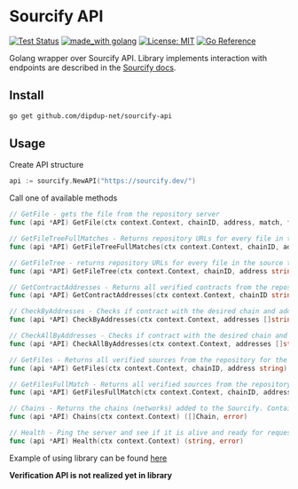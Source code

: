 # Sourcify API

[![Test Status](https://github.com/dipdup-net/sourcify-api/workflows/Tests/badge.svg)](https://github.com/dipdup-net/sourcify-api/actions?query=branch%3Amaster+workflow%3A%22Tests%22)
[![made_with golang](https://img.shields.io/badge/made_with-golang-blue.svg)](https://golang.org/)
[![License: MIT](https://img.shields.io/badge/License-MIT-yellow.svg)](https://opensource.org/licenses/MIT)
[![Go Reference](https://pkg.go.dev/badge/github.com/dipdup-net/sourcify-api.svg)](https://pkg.go.dev/github.com/dipdup-net/sourcify-api)

Golang wrapper over Sourcify API. Library implements interaction with endpoints are described in the [Sourcify docs](https://docs.sourcify.dev/docs/api/).

## Install

```bash
go get github.com/dipdup-net/sourcify-api
```

## Usage

Create API structure

```go
api := sourcify.NewAPI("https://sourcify.dev/")
```

Call one of available methods

```go
// GetFile - gets the file from the repository server
func (api *API) GetFile(ctx context.Context, chainID, address, match, filename string) (*Metadata, error)

// GetFileTreeFullMatches - Returns repository URLs for every file in the source tree for the desired chain and address. Searches only for full matches.
func (api *API) GetFileTreeFullMatches(ctx context.Context, chainID, address string) ([]string, error)

// GetFileTree - returns repository URLs for every file in the source tree for the desired chain and address. Searches for full and partial matches.
func (api *API) GetFileTree(ctx context.Context, chainID, address string) (*FileTree, error)

// GetContractAddresses - Returns all verified contracts from the repository for the desired chain. Searches for full and partial matches.
func (api *API) GetContractAddresses(ctx context.Context, chainID string) (*ContractAddresses, error)

// CheckByAddresses - Checks if contract with the desired chain and address is verified and in the repository. It will only search for perfect matches.
func (api *API) CheckByAddresses(ctx context.Context, addresses []string, chainIds []string) ([]CheckStatus, error)

// CheckAllByAddresses - Checks if contract with the desired chain and address is verified and in the repository. It will search for both perfect and partial matches.
func (api *API) CheckAllByAddresses(ctx context.Context, addresses []string, chainIds []string) ([]CheckAllStatus, error)

// GetFiles - Returns all verified sources from the repository for the desired contract address and chain, including metadata.json. Searches for full and partial matches.
func (api *API) GetFiles(ctx context.Context, chainID, address string) ([]Sources, error)

// GetFilesFullMatch - Returns all verified sources from the repository for the desired contract address and chain, including metadata.json. Searches only for full matches.
func (api *API) GetFilesFullMatch(ctx context.Context, chainID, address string) ([]File, error)

// Chains - Returns the chains (networks) added to the Sourcify. Contains both supported, unsupported, monitored, unmonitored chains.
func (api *API) Chains(ctx context.Context) ([]Chain, error)

// Health - Ping the server and see if it is alive and ready for requests.
func (api *API) Health(ctx context.Context) (string, error)
```

Example of using library can be found [here](/example/main.go)

**Verification API is not realized yet in library**